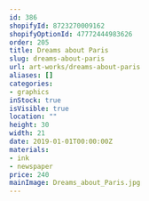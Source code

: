 ```yaml
---
id: 386
shopifyId: 8723270009162
shopifyOptionId: 47772444983626
order: 205
title: Dreams about Paris
slug: dreams-about-paris
url: art-works/dreams-about-paris
aliases: []
categories:
- graphics
inStock: true
isVisible: true
location: ""
height: 30
width: 21
date: 2019-01-01T00:00:00Z
materials:
- ink
- newspaper
price: 240
mainImage: Dreams_about_Paris.jpg
---
```

